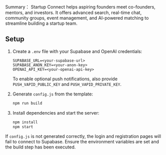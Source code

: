 Summary：
Startup Connect helps aspiring founders meet co-founders, mentors, and investors.
It offers advanced search, real-time chat, community groups, event management, and
AI-powered matching to streamline building a startup team.

## Setup

1. Create a `.env` file with your Supabase and OpenAI credentials:

   ```env
   SUPABASE_URL=<your-supabase-url>
   SUPABASE_ANON_KEY=<your-anon-key>
   OPENAI_API_KEY=<your-openai-api-key>
   ```

   To enable optional push notifications, also provide `PUSH_VAPID_PUBLIC_KEY`
   and `PUSH_VAPID_PRIVATE_KEY`.

2. Generate `config.js` from the template:

   ```bash
   npm run build
   ```

3. Install dependencies and start the server:

   ```bash
   npm install
   npm start
   ```

If `config.js` is not generated correctly, the login and registration pages will
fail to connect to Supabase. Ensure the environment variables are set and the
build step has been executed.
